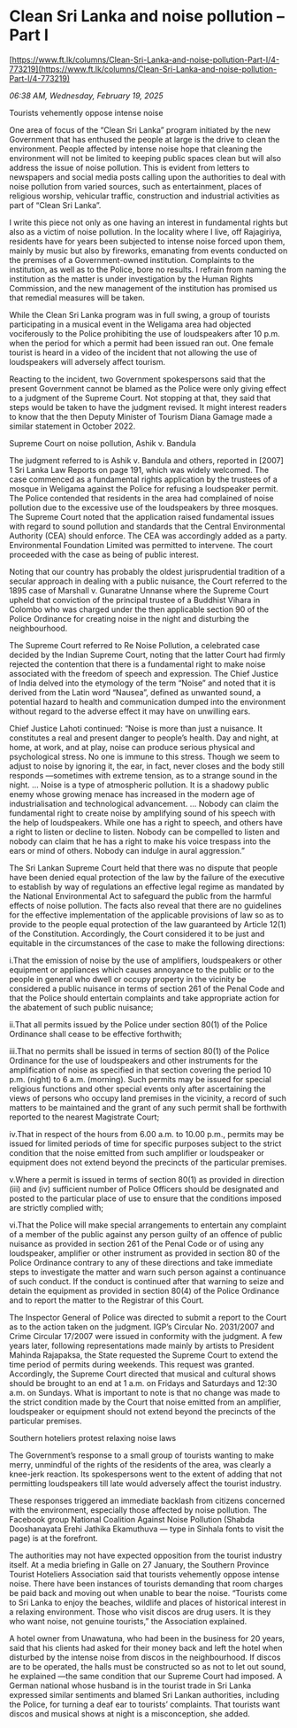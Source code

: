# Clean Sri Lanka and noise pollution – Part I

[https://www.ft.lk/columns/Clean-Sri-Lanka-and-noise-pollution-Part-I/4-773219](https://www.ft.lk/columns/Clean-Sri-Lanka-and-noise-pollution-Part-I/4-773219)

*06:38 AM, Wednesday, February 19, 2025*

Tourists vehemently oppose intense noise

One area of focus of the “Clean Sri Lanka” program initiated by the new Government that has enthused the people at large is the drive to clean the environment. People affected by intense noise hope that cleaning the environment will not be limited to keeping public spaces clean but will also address the issue of noise pollution. This is evident from letters to newspapers and social media posts calling upon the authorities to deal with noise pollution from varied sources, such as entertainment, places of religious worship, vehicular traffic, construction and industrial activities as part of “Clean Sri Lanka”.

I write this piece not only as one having an interest in fundamental rights but also as a victim of noise pollution. In the locality where I live, off Rajagiriya, residents have for years been subjected to intense noise forced upon them, mainly by music but also by fireworks, emanating from events conducted on the premises of a Government-owned institution. Complaints to the institution, as well as to the Police, bore no results. I refrain from naming the institution as the matter is under investigation by the Human Rights Commission, and the new management of the institution has promised us that remedial measures will be taken.

While the Clean Sri Lanka program was in full swing, a group of tourists participating in a musical event in the Weligama area had objected vociferously to the Police prohibiting the use of loudspeakers after 10 p.m. when the period for which a permit had been issued ran out. One female tourist is heard in a video of the incident that not allowing the use of loudspeakers will adversely affect tourism.

Reacting to the incident, two Government spokespersons said that the present Government cannot be blamed as the Police were only giving effect to a judgment of the Supreme Court. Not stopping at that, they said that steps would be taken to have the judgment revised. It might interest readers to know that the then Deputy Minister of Tourism Diana Gamage made a similar statement in October 2022.

Supreme Court on noise pollution, Ashik v. Bandula

The judgment referred to is Ashik v. Bandula and others, reported in [2007] 1 Sri Lanka Law Reports on page 191, which was widely welcomed. The case commenced as a fundamental rights application by the trustees of a mosque in Weligama against the Police for refusing a loudspeaker permit. The Police contended that residents in the area had complained of noise pollution due to the excessive use of the loudspeakers by three mosques. The Supreme Court noted that the application raised fundamental issues with regard to sound pollution and standards that the Central Environmental Authority (CEA) should enforce. The CEA was accordingly added as a party. Environmental Foundation Limited was permitted to intervene. The court proceeded with the case as being of public interest.

Noting that our country has probably the oldest jurisprudential tradition of a secular approach in dealing with a public nuisance, the Court referred to the 1895 case of Marshall v. Gunaratne Unnanse where the Supreme Court upheld that conviction of the principal trustee of a Buddhist Vihara in Colombo who was charged under the then applicable section 90 of the Police Ordinance for creating noise in the night and disturbing the neighbourhood.

The Supreme Court referred to Re Noise Pollution, a celebrated case decided by the Indian Supreme Court, noting that the latter Court had firmly rejected the contention that there is a fundamental right to make noise associated with the freedom of speech and expression. The Chief Justice of India delved into the etymology of the term “Noise” and noted that it is derived from the Latin word “Nausea”, defined as unwanted sound, a potential hazard to health and communication dumped into the environment without regard to the adverse effect it may have on unwilling ears.

Chief Justice Lahoti continued: “Noise is more than just a nuisance. It constitutes a real and present danger to people’s health. Day and night, at home, at work, and at play, noise can produce serious physical and psychological stress. No one is immune to this stress. Though we seem to adjust to noise by ignoring it, the ear, in fact, never closes and the body still responds —sometimes with extreme tension, as to a strange sound in the night. … Noise is a type of atmospheric pollution. It is a shadowy public enemy whose growing menace has increased in the modern age of industrialisation and technological advancement. … Nobody can claim the fundamental right to create noise by amplifying sound of his speech with the help of loudspeakers. While one has a right to speech, and others have a right to listen or decline to listen. Nobody can be compelled to listen and nobody can claim that he has a right to make his voice trespass into the ears or mind of others. Nobody can indulge in aural aggression.”

The Sri Lankan Supreme Court held that there was no dispute that people have been denied equal protection of the law by the failure of the executive to establish by way of regulations an effective legal regime as mandated by the National Environmental Act to safeguard the public from the harmful effects of noise pollution. The facts also reveal that there are no guidelines for the effective implementation of the applicable provisions of law so as to provide to the people equal protection of the law guaranteed by Article 12(1) of the Constitution. Accordingly, the Court considered it to be just and equitable in the circumstances of the case to make the following directions:

i.That the emission of noise by the use of amplifiers, loudspeakers or other equipment or appliances which causes annoyance to the public or to the people in general who dwell or occupy property in the vicinity be considered a public nuisance in terms of section 261 of the Penal Code and that the Police should entertain complaints and take appropriate action for the abatement of such public nuisance;

ii.That all permits issued by the Police under section 80(1) of the Police Ordinance shall cease to be effective forthwith;

iii.That no permits shall be issued in terms of section 80(1) of the Police Ordinance for the use of loudspeakers and other instruments for the amplification of noise as specified in that section covering the period 10 p.m. (night) to 6 a.m. (morning). Such permits may be issued for special religious functions and other special events only after ascertaining the views of persons who occupy land premises in the vicinity, a record of such matters to be maintained and the grant of any such permit shall be forthwith reported to the nearest Magistrate Court;

iv.That in respect of the hours from 6.00 a.m. to 10.00 p.m., permits may be issued for limited periods of time for specific purposes subject to the strict condition that the noise emitted from such amplifier or loudspeaker or equipment does not extend beyond the precincts of the particular premises.

v.Where a permit is issued in terms of section 80(1) as provided in direction (iii) and (iv) sufficient number of Police Officers should be designated and posted to the particular place of use to ensure that the conditions imposed are strictly complied with;

vi.That the Police will make special arrangements to entertain any complaint of a member of the public against any person guilty of an offence of public nuisance as provided in section 261 of the Penal Code or of using any loudspeaker, amplifier or other instrument as provided in section 80 of the Police Ordinance contrary to any of these directions and take immediate steps to investigate the matter and warn such person against a continuance of such conduct. If the conduct is continued after that warning to seize and detain the equipment as provided in section 80(4) of the Police Ordinance and to report the matter to the Registrar of this Court.

The Inspector General of Police was directed to submit a report to the Court as to the action taken on the judgment. IGP’s Circular No. 2031/2007 and Crime Circular 17/2007 were issued in conformity with the judgment. A few years later, following representations made mainly by artists to President Mahinda Rajapaksa, the State requested the Supreme Court to extend the time period of permits during weekends. This request was granted. Accordingly, the Supreme Court directed that musical and cultural shows should be brought to an end at 1 a.m. on Fridays and Saturdays and 12:30 a.m. on Sundays. What is important to note is that no change was made to the strict condition made by the Court that noise emitted from an amplifier, loudspeaker or equipment should not extend beyond the precincts of the particular premises.

Southern hoteliers protest relaxing noise laws

The Government’s response to a small group of tourists wanting to make merry, unmindful of the rights of the residents of the area, was clearly a knee-jerk reaction. Its spokespersons went to the extent of adding that not permitting loudspeakers till late would adversely affect the tourist industry.

These responses triggered an immediate backlash from citizens concerned with the environment, especially those affected by noise pollution. The Facebook group National Coalition Against Noise Pollution (Shabda Dooshanayata Erehi Jathika Ekamuthuva — type in Sinhala fonts to visit the page) is at the forefront.

The authorities may not have expected opposition from the tourist industry itself. At a media briefing in Galle on 27 January, the Southern Province Tourist Hoteliers Association said that tourists vehemently oppose intense noise. There have been instances of tourists demanding that room charges be paid back and moving out when unable to bear the noise. “Tourists come to Sri Lanka to enjoy the beaches, wildlife and places of historical interest in a relaxing environment. Those who visit discos are drug users. It is they who want noise, not genuine tourists,” the Association explained.

A hotel owner from Unawatuna, who had been in the business for 20 years, said that his clients had asked for their money back and left the hotel when disturbed by the intense noise from discos in the neighbourhood. If discos are to be operated, the halls must be constructed so as not to let out sound, he explained —the same condition that our Supreme Court had imposed. A German national whose husband is in the tourist trade in Sri Lanka expressed similar sentiments and blamed Sri Lankan authorities, including the Police, for turning a deaf ear to tourists’ complaints. That tourists want discos and musical shows at night is a misconception, she added.

